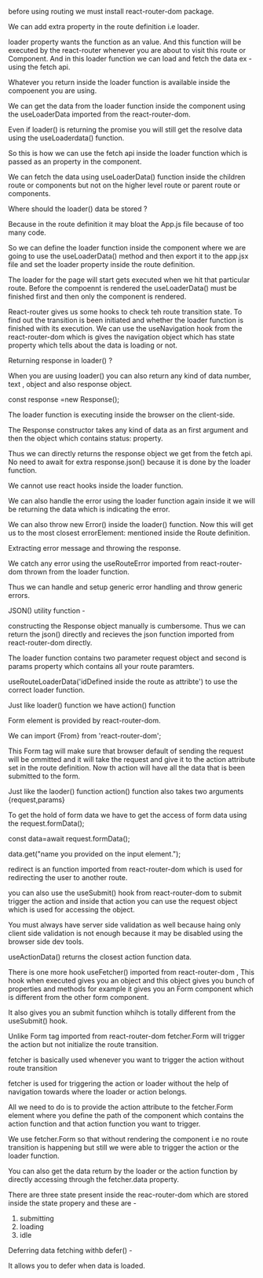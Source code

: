 before using routing we must install react-router-dom package.

We can add extra property in the route definition i.e loader.

loader property wants the function as an value. And this function will be executed by the react-router whenever you are about to visit this route or Component. And in this loader function we can load and fetch the data ex - using the fetch api.

Whatever you return inside the loader function is available inside the compoenent you are using.

We can get the data from the loader function inside the component using the useLoaderData imported from the react-router-dom.

Even if loader() is returning the promise you will still get the resolve data using the useLoaderdata() function.

So this is how we can use the fetch api inside the loader function which is passed as an property in the component.

We can fetch the data using useLoaderData() function inside the children route or components but not on the higher level route or parent route or components.

Where should the loader() data be stored ?

Because in the route definition it may bloat the App.js file because of too many code.

So we can define the loader function inside the component where we are going to use the useLoaderData() method and then export it to the app.jsx file and set the loader property inside the route definition.

The loader for the page will start gets executed when we hit that particular route. Before the compoennt is rendered the useLoaderData() must be finished first and then only the component is rendered.

React-router gives us some hooks to check teh route transition state. To find out the transition is been initiated and whether the loader function is finished with its execution.
We can use the useNavigation hook from the react-router-dom which is gives the navigation object which has state property which tells about the data is loading or not.

Returning response in loader() ?

When you are uusing loader() you can also return any kind of data number, text , object and also response object.

const response =new Response();

The loader function is executing inside the browser on the client-side.

The Response constructor takes any kind of data as an first argument and then the object which contains status: property.

Thus we can directly returns the response object we get from the fetch api. No need to await for extra response.json() because it is done by the loader function.

We cannot use react hooks inside the loader function.

We can also handle the error using the loader function again inside it we will be returning the data which is indicating the error.

We can also throw new Error() inside the loader() function. Now this will get us to the most closest errorElement: mentioned inside the Route definition.

Extracting error message and throwing the response.

We catch any error using the useRouteError imported from react-router-dom thrown from the loader function.

Thus we can handle and setup generic error handling and throw generic errors.

JSON() utility function -

constructing the Response object manually is cumbersome. Thus we can return the json() directly and recieves the json function imported from react-router-dom directly.

The loader function contains two parameter request object and second is params property which contains all your route paramters.

useRouteLoaderData('idDefined inside the route as attribte') to use the correct loader function.

Just like loader() function we have action() function

Form element is provided by react-router-dom.

We can import {From} from 'react-router-dom';

This Form tag will make sure that browser default of sending the request will be ommitted and it will take the request and give it to the action attribute set in the route definition. Now th action will have all the data that is been submitted to the form.

Just like the laoder() function action() function also takes two arguments {request,params}

To get the hold of form data we have to get the access of form data using the request.formData();

const data=await request.formData();

data.get("name you provided on the input element.");

redirect is an function imported from react-router-dom which is used for redirecting the user to another route.

you can also use the useSubmit() hook from react-router-dom to submit trigger the action and inside that action you can use the request object which is used for accessing the object.

You must always have server side validation as well because haing only client side validation is not enough because it may be disabled using the browser side dev tools.

useActionData() returns the closest action function data.

There is one more hook useFetcher() imported from react-router-dom , This hook when executed gives you an object and this object gives you bunch of properties and methods for example it gives you an Form component which is different from the other form component.

It also gives you an submit function whihch is totally different from the useSubmit() hook.


Unlike Form tag imported from react-router-dom fetcher.Form will trigger the action but not initialize the route transition.

fetcher is basically used whenever you want to trigger the action  without route transition

fetcher is used for triggering the action or loader without the help of navigation towards where the loader or action belongs.

All we need to do is to provide the action attribute to the fetcher.Form element where you define the path of the component which contains the action function and that action function you want to trigger.

We use fetcher.Form so that without rendering the component i.e no route transition is happening but still we were able to trigger the action or the loader function.

You can also get the data return by the loader or the action function by directly accessing through the fetcher.data property.

There are three state present inside the reac-router-dom which are stored inside the state propery and these are -
1. submitting
2. loading
3. idle


Deferring data fetching withb defer() - 

It allows you to defer when data is loaded.

